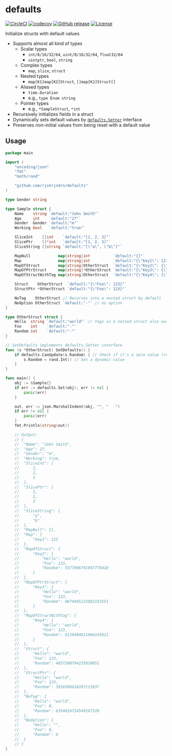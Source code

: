 defaults
========

[![CircleCI](https://circleci.com/gh/creasty/defaults/tree/master.svg?style=svg)](https://circleci.com/gh/creasty/defaults/tree/master)
[![codecov](https://codecov.io/gh/creasty/defaults/branch/master/graph/badge.svg)](https://codecov.io/gh/creasty/defaults)
[![GitHub release](https://img.shields.io/github/release/creasty/defaults.svg)](https://github.com/creasty/defaults/releases)
[![License](https://img.shields.io/github/license/creasty/defaults.svg)](./LICENSE)

Initialize structs with default values

- Supports almost all kind of types
  - Scalar types
    - `int/8/16/32/64`, `uint/8/16/32/64`, `float32/64`
    - `uintptr`, `bool`, `string`
  - Complex types
    - `map`, `slice`, `struct`
  - Nested types
    - `map[K1]map[K2]Struct`, `[]map[K1]Struct[]`
  - Aliased types
    - `time.Duration`
    - e.g., `type Enum string`
  - Pointer types
    - e.g., `*SampleStruct`, `*int`
- Recursively initializes fields in a struct
- Dynamically sets default values by [`defaults.Setter`](./setter.go) interface
- Preserves non-initial values from being reset with a default value


Usage
-----

```go
package main

import (
	"encoding/json"
	"fmt"
	"math/rand"

	"github.com/rjshrjndrn/defaults"
)

type Gender string

type Sample struct {
	Name    string `default:"John Smith"`
	Age     int    `default:"27"`
	Gender  Gender `default:"m"`
	Working bool   `default:"true"`

	SliceInt    []int    `default:"[1, 2, 3]"`
	SlicePtr    []*int   `default:"[1, 2, 3]"`
	SliceString []string `default:"[\"a\", \"b\"]"`

	MapNull            map[string]int          `default:"{}"`
	Map                map[string]int          `default:"{\"key1\": 123}"`
	MapOfStruct        map[string]OtherStruct  `default:"{\"Key2\": {\"Foo\":123}}"`
	MapOfPtrStruct     map[string]*OtherStruct `default:"{\"Key3\": {\"Foo\":123}}"`
	MapOfStructWithTag map[string]OtherStruct  `default:"{\"Key4\": {\"Foo\":123}}"`

	Struct    OtherStruct  `default:"{\"Foo\": 123}"`
	StructPtr *OtherStruct `default:"{\"Foo\": 123}"`

	NoTag    OtherStruct // Recurses into a nested struct by default
	NoOption OtherStruct `default:"-"` // no option
}

type OtherStruct struct {
	Hello  string `default:"world"` // Tags in a nested struct also work
	Foo    int    `default:"-"`
	Random int    `default:"-"`
}

// SetDefaults implements defaults.Setter interface
func (s *OtherStruct) SetDefaults() {
	if defaults.CanUpdate(s.Random) { // Check if it's a zero value (recommended)
		s.Random = rand.Int() // Set a dynamic value
	}
}

func main() {
	obj := &Sample{}
	if err := defaults.Set(obj); err != nil {
		panic(err)
	}

	out, err := json.MarshalIndent(obj, "", "	")
	if err != nil {
		panic(err)
	}
	fmt.Println(string(out))

	// Output:
	// {
	// 	"Name": "John Smith",
	// 	"Age": 27,
	// 	"Gender": "m",
	// 	"Working": true,
	// 	"SliceInt": [
	// 		1,
	// 		2,
	// 		3
	// 	],
	// 	"SlicePtr": [
	// 		1,
	// 		2,
	// 		3
	// 	],
	// 	"SliceString": [
	// 		"a",
	// 		"b"
	// 	],
	// 	"MapNull": {},
	// 	"Map": {
	// 		"key1": 123
	// 	},
	// 	"MapOfStruct": {
	// 		"Key2": {
	// 			"Hello": "world",
	// 			"Foo": 123,
	// 			"Random": 5577006791947779410
	// 		}
	// 	},
	// 	"MapOfPtrStruct": {
	// 		"Key3": {
	// 			"Hello": "world",
	// 			"Foo": 123,
	// 			"Random": 8674665223082153551
	// 		}
	// 	},
	// 	"MapOfStructWithTag": {
	// 		"Key4": {
	// 			"Hello": "world",
	// 			"Foo": 123,
	// 			"Random": 6129484611666145821
	// 		}
	// 	},
	// 	"Struct": {
	// 		"Hello": "world",
	// 		"Foo": 123,
	// 		"Random": 4037200794235010051
	// 	},
	// 	"StructPtr": {
	// 		"Hello": "world",
	// 		"Foo": 123,
	// 		"Random": 3916589616287113937
	// 	},
	// 	"NoTag": {
	// 		"Hello": "world",
	// 		"Foo": 0,
	// 		"Random": 6334824724549167320
	// 	},
	// 	"NoOption": {
	// 		"Hello": "",
	// 		"Foo": 0,
	// 		"Random": 0
	// 	}
	// }
}
```
